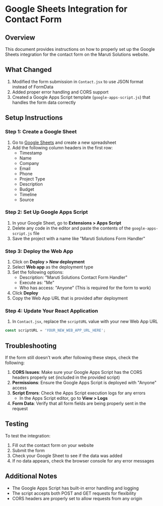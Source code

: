 # Google Sheets Integration for Contact Form

## Overview
This document provides instructions on how to properly set up the Google Sheets integration for the contact form on the Maruti Solutions website.

## What Changed
1. Modified the form submission in `Contact.jsx` to use JSON format instead of FormData
2. Added proper error handling and CORS support
3. Created a Google Apps Script template (`google-apps-script.js`) that handles the form data correctly

## Setup Instructions

### Step 1: Create a Google Sheet
1. Go to [Google Sheets](https://sheets.google.com) and create a new spreadsheet
2. Add the following column headers in the first row:
   - Timestamp
   - Name
   - Company
   - Email
   - Phone
   - Project Type
   - Description
   - Budget
   - Timeline
   - Source

### Step 2: Set Up Google Apps Script
1. In your Google Sheet, go to **Extensions > Apps Script**
2. Delete any code in the editor and paste the contents of the `google-apps-script.js` file
3. Save the project with a name like "Maruti Solutions Form Handler"

### Step 3: Deploy the Web App
1. Click on **Deploy > New deployment**
2. Select **Web app** as the deployment type
3. Set the following options:
   - Description: "Maruti Solutions Contact Form Handler"
   - Execute as: "Me"
   - Who has access: "Anyone" (This is required for the form to work)
4. Click **Deploy**
5. Copy the Web App URL that is provided after deployment

### Step 4: Update Your React Application
1. In `Contact.jsx`, replace the `scriptURL` value with your new Web App URL

```javascript
const scriptURL = 'YOUR_NEW_WEB_APP_URL_HERE';
```

## Troubleshooting

If the form still doesn't work after following these steps, check the following:

1. **CORS Issues**: Make sure your Google Apps Script has the CORS headers properly set (included in the provided script)
2. **Permissions**: Ensure the Google Apps Script is deployed with "Anyone" access
3. **Script Errors**: Check the Apps Script execution logs for any errors
   - In the Apps Script editor, go to **View > Logs**
4. **Form Data**: Verify that all form fields are being properly sent in the request

## Testing

To test the integration:
1. Fill out the contact form on your website
2. Submit the form
3. Check your Google Sheet to see if the data was added
4. If no data appears, check the browser console for any error messages

## Additional Notes

- The Google Apps Script has built-in error handling and logging
- The script accepts both POST and GET requests for flexibility
- CORS headers are properly set to allow requests from any origin